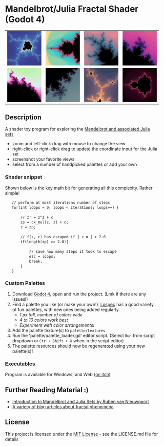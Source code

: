 ﻿# Mandelbrot/Julia Fractal Shader (Godot 4)

<table>
    <tr>
      <td><img src="demo_files/demo1.png"/></td>
      <td><img src="demo_files/demo2.png"/></td>
      <td><img src="demo_files/demo3.png"/></td>
      <td><img src="demo_files/demo4.png"/></td>
    </tr>
    <tr>
      <td><img src="demo_files/demo5.png"/></td>
      <td><img src="demo_files/demo6.png"/></td>
      <td><img src="demo_files/demo7.png"/></td>
      <td><img src="demo_files/demo8.png"/></td>
    </tr>
  
</table>

[](demo_files%2FJulia%20Set%20Scroll.mp4)


## Description

A shader toy program for exploring the [Mandelbrot and associated Julia sets](https://en.wikipedia.org/wiki/Mandelbrot_set)
* zoom and left-click drag with mouse to change the view
* right-click or right-click drag to update the coordinate input for the Julia set
* screenshot your favorite views
* select from a number of handpicked palettes or add your own


### Shader snippet 
 Shown below is the key math bit for generating all this complexity. Rather simple!
 ```
    // perform at most iterations number of steps
	for(int loops = 0; loops < iterations; loops++) {

		// z' = z^2 + c
		zp = cx_mul(z, z) + c;
		z = zp;

		// f(z, c) has escaped if | z_n | > 2.0
		if(length(zp) >= 2.0){

			// save how many steps it took to escape
			esc = loops;
			break;
		}
	}
```

### Custom Palettes

1. Download [Godot 4](https://godotengine.org/download/windows/), open and run the project. (Lmk if there are any issues!)
2. Find a palette you like (or make your own!). [Lospec](https://lospec.com/palette-list) has a good variety of fun palettes, with new ones being added regularly.
   - _1 px tall, number of colors wide_
   -  _4 to 10 colors work best_
   - _Experiment with color arrangements!_
3. Add the palette texture(s) to `palette/textures`
4. Run the 'palette/palette_loader.gd' editor script. (Select `Run` from script dropdown or `Ctr + Shift + X` when in the script editor)
5. The palette resources should now be regenerated using your new palette(s)!

### Executables

Program is available for Windows, and Web ([on itch](https://nebularinkstain.itch.io/mandelbrot-fractal))


## Further Reading Material :)
* [Introduction to Mandelbrot and Julia Sets by Ruben van Nieuwpoort](https://paulbourke.net/fractals/mandelbrot/Ruben_van_Nieuwpoort.html)
* [A variety of blog articles about fractal phenomena](https://paulbourke.net/fractals/)

## License

This project is licensed under the [MIT License](https://opensource.org/license/mit) - see the LICENSE.md file for details


